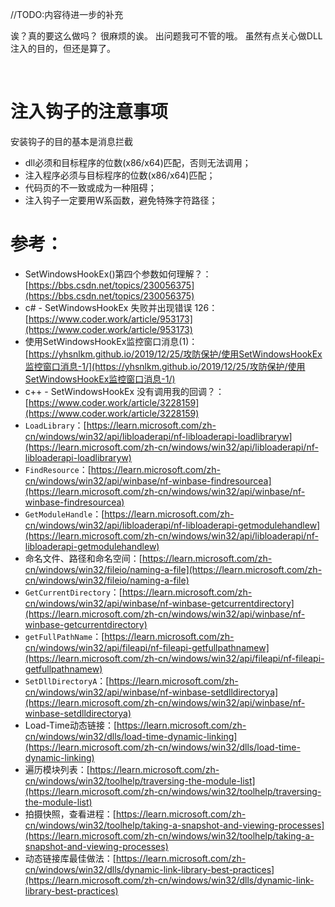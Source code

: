 
//TODO:内容待进一步的补充


诶？真的要这么做吗？
很麻烦的诶。
出问题我可不管的哦。
虽然有点关心做DLL注入的目的，但还是算了。


<br>

# 注入钩子的注意事项
安装钩子的目的基本是消息拦截

- dll必须和目标程序的位数(x86/x64)匹配，否则无法调用；
- 注入程序必须与目标程序的位数(x86/x64)匹配；
- 代码页的不一致或成为一种阻碍；
- 注入钩子一定要用W系函数，避免特殊字符路径；







# 参考：
- SetWindowsHookEx()第四个参数如何理解？：[https://bbs.csdn.net/topics/230056375](https://bbs.csdn.net/topics/230056375)
- c# - SetWindowsHookEx 失败并出现错误 126： [https://www.coder.work/article/953173](https://www.coder.work/article/953173)
- 使用SetWindowsHookEx监控窗口消息(1)：[https://yhsnlkm.github.io/2019/12/25/攻防保护/使用SetWindowsHookEx监控窗口消息-1/](https://yhsnlkm.github.io/2019/12/25/攻防保护/使用SetWindowsHookEx监控窗口消息-1/)
- c++ - SetWindowsHookEx 没有调用我的回调？：[https://www.coder.work/article/3228159](https://www.coder.work/article/3228159)
- ``LoadLibrary``：[https://learn.microsoft.com/zh-cn/windows/win32/api/libloaderapi/nf-libloaderapi-loadlibraryw](https://learn.microsoft.com/zh-cn/windows/win32/api/libloaderapi/nf-libloaderapi-loadlibraryw)
- ``FindResource``：[https://learn.microsoft.com/zh-cn/windows/win32/api/winbase/nf-winbase-findresourcea](https://learn.microsoft.com/zh-cn/windows/win32/api/winbase/nf-winbase-findresourcea)
- ``GetModuleHandle``：[https://learn.microsoft.com/zh-cn/windows/win32/api/libloaderapi/nf-libloaderapi-getmodulehandlew](https://learn.microsoft.com/zh-cn/windows/win32/api/libloaderapi/nf-libloaderapi-getmodulehandlew)
- 命名文件、路径和命名空间：[https://learn.microsoft.com/zh-cn/windows/win32/fileio/naming-a-file](https://learn.microsoft.com/zh-cn/windows/win32/fileio/naming-a-file)
- ``GetCurrentDirectory``：[https://learn.microsoft.com/zh-cn/windows/win32/api/winbase/nf-winbase-getcurrentdirectory](https://learn.microsoft.com/zh-cn/windows/win32/api/winbase/nf-winbase-getcurrentdirectory)
- ``getFullPathName``：[https://learn.microsoft.com/zh-cn/windows/win32/api/fileapi/nf-fileapi-getfullpathnamew](https://learn.microsoft.com/zh-cn/windows/win32/api/fileapi/nf-fileapi-getfullpathnamew)
- ``SetDllDirectoryA``：[https://learn.microsoft.com/zh-cn/windows/win32/api/winbase/nf-winbase-setdlldirectorya](https://learn.microsoft.com/zh-cn/windows/win32/api/winbase/nf-winbase-setdlldirectorya)
- Load-Time动态链接：[https://learn.microsoft.com/zh-cn/windows/win32/dlls/load-time-dynamic-linking](https://learn.microsoft.com/zh-cn/windows/win32/dlls/load-time-dynamic-linking)
- 遍历模块列表：[https://learn.microsoft.com/zh-cn/windows/win32/toolhelp/traversing-the-module-list](https://learn.microsoft.com/zh-cn/windows/win32/toolhelp/traversing-the-module-list)
- 拍摄快照，查看进程：[https://learn.microsoft.com/zh-cn/windows/win32/toolhelp/taking-a-snapshot-and-viewing-processes](https://learn.microsoft.com/zh-cn/windows/win32/toolhelp/taking-a-snapshot-and-viewing-processes)
- 动态链接库最佳做法：[https://learn.microsoft.com/zh-cn/windows/win32/dlls/dynamic-link-library-best-practices](https://learn.microsoft.com/zh-cn/windows/win32/dlls/dynamic-link-library-best-practices)



